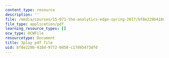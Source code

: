 ```yaml
---
content_type: resource
description: ''
file: /media/courses/15-071-the-analytics-edge-spring-2017/bf8e229b418d97720d50c17d95473dfd_X3dLfxatijE.pdf
file_type: application/pdf
learning_resource_types: []
ocw_type: OCWFile
resourcetype: Document
title: 3play pdf file
uid: bf8e229b-418d-9772-0d50-c17d95473dfd
---
```

